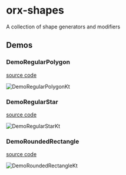 # orx-shapes

A collection of shape generators and modifiers

<!-- __demos__ -->
## Demos
### DemoRegularPolygon
[source code](src/demo/kotlin/DemoRegularPolygon.kt)

![DemoRegularPolygonKt](https://raw.githubusercontent.com/openrndr/orx/media/orx-shapes/images/DemoRegularPolygonKt.png)

### DemoRegularStar
[source code](src/demo/kotlin/DemoRegularStar.kt)

![DemoRegularStarKt](https://raw.githubusercontent.com/openrndr/orx/media/orx-shapes/images/DemoRegularStarKt.png)

### DemoRoundedRectangle
[source code](src/demo/kotlin/DemoRoundedRectangle.kt)

![DemoRoundedRectangleKt](https://raw.githubusercontent.com/openrndr/orx/media/orx-shapes/images/DemoRoundedRectangleKt.png)
